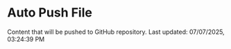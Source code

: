 # Auto Push File

Content that will be pushed to GitHub repository.
Last updated: 07/07/2025, 03:24:39 PM